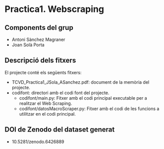 # Practica1. Webscraping

## Components del grup

* Antoni Sànchez Magraner
* Joan Solà Porta

## Descripció dels fitxers

El projecte conté els següents fitxers:

* TCVD_Practica1_JSola_ASanchez.pdf: document de la memòria del projecte.
* codifont: directori amb el codi font del projecte.
  * codifont/main.py: Fitxer amb el codi principal executable per a realitzar el Web Scraping.
  * codifont/datosMacroScraper.py: Fitxer amb el codi de les funcions a utilitzar en el codi principal.

## DOI de Zenodo del dataset generat
* 10.5281/zenodo.6426889
